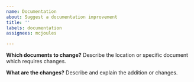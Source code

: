 ```yaml
---
name: Documentation
about: Suggest a documentation improvement
title: ''
labels: documentation
assignees: mcjoules

---
```


**Which documents to change?**
Describe the location or specific document which requires changes. 

**What are the changes?**
Describe and explain the addition or changes.
